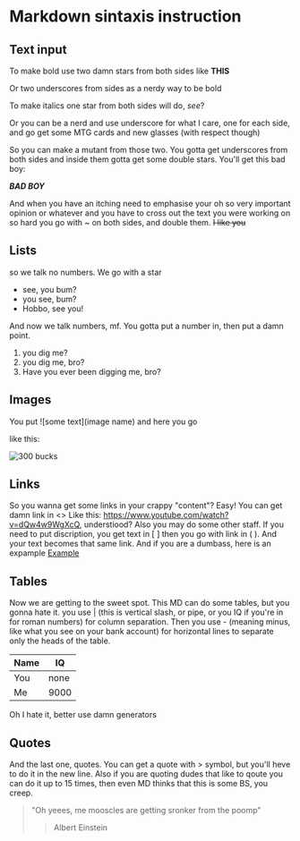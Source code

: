 # Markdown sintaxis instruction

## Text input

To make bold use two damn stars from both sides like **THIS** 

Or two underscores from sides as a nerdy way to be bold

To make italics one star from both sides will do, *see*?

Or you can be a nerd and use underscore for what I care, one for each side, and go get some MTG cards and new glasses (with respect though)

So you can make a mutant from those two. You gotta get underscores from both sides and inside them gotta get some double stars. You'll get this bad boy:

_**BAD BOY**_

And when you have an itching need to emphasise your oh so very important opinion or whatever and you have to cross out the text you were working on so hard you go with ~ on both sides, and double them. ~~I like you~~

## Lists

so we talk no numbers. We go with a star

* see, you bum?
* you see, bum?
* Hobbo, see you!

And now we talk numbers, mf. You gotta put a number in, then put a damn point.

1. you dig me?
2. you dig me, bro?
3. Have you ever been digging me, bro? 

## Images

You put ![some text](image name) and here you go

like this:

![300 bucks](gaci.jpg)

## Links

So you wanna get some links in your crappy "content"? Easy! You can get damn link in <>
Like this: <https://www.youtube.com/watch?v=dQw4w9WgXcQ>, understiood? Also you may do some other staff. If you need to put discription, you get text in [ ] then you go with link in ( ). And your text becomes that same link. And if you are a dumbass, here is an expample [Example](https://www.youtube.com/watch?v=dQw4w9WgXcQ)

## Tables

Now we are getting to the sweet spot. This MD can do some tables, but you gonna hate it. you use | (this is vertical slash, or pipe, or you IQ if you're in for roman numbers) for column separation. Then you use - (meaning minus, like what you see on your bank account) for horizontal lines to separate only the heads of the table. 

| Name |  IQ  |
|------|------|
| You  | none |
| Me   | 9000 |

Oh I hate it, better use damn generators

## Quotes

And the last one, quotes. You can get a quote with > symbol, but you'll heve to do it in the new line. Also if you are quoting dudes that like to qoute you can do it up to 15 times, then even MD thinks that this is some BS, you creep.
> "Oh yeees, me mooscles are getting sronker from the poomp"
>>Albert Einstein
